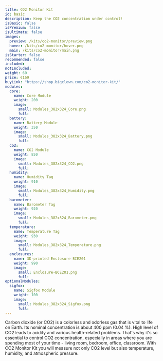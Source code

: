 ```yaml
---
title: CO2 Monitor Kit
id: basic
description: Keep the CO2 concentration under control!
isBasic: false
isPremium: false
isUltimate: false
images:
  preview: /kits/co2-monitor/preview.png
  hover: /kits/co2-monitor/hover.png
  main: /kits/co2-monitor/main.png
isStarter: false
recommended: false
included:
notIncluded:
weight: 60
price: €169
buyLink: "https://shop.bigclown.com/co2-monitor-kit/"
modules:
  core:
    name: Core Module
    weight: 200
    image:
      small: Modules_382x324_Core.png
      full:
  battery:
    name: Battery Module
    weight: 350
    image:
      small: Modules_382x324_Battery.png
      full:
  co2:
    name: CO2 Module
    weight: 850
    image:
      small: Modules_382x324_CO2.png
      full:
  humidity:
    name: Humidity Tag
    weight: 910
    image:
      small: Modules_382x324_Humidity.png
      full:
  barometer:
    name: Barometer Tag
    weight: 920
    image:
      small: Modules_382x324_Barometer.png
      full:
  temperature:
    name: Temperature Tag
    weight: 930
    image:
      small: Modules_382x324_Temperature.png
      full:
  enclosures:
    name: 3D-printed Enclosure BCE201
    weight: 990
    image:
      small: Enclosure-BCE201.png
      full:
optionalModules:
  sigfox:
    name: Sigfox Module
    weight: 100
    image:
      small: Modules_382x324_Sigfox.png
      full:
---
```


Carbon dioxide (or CO2) is a colorless and odorless gas that is vital to life on Earth. Its nominal concentration is about 400 ppm (0.04 %). High level of CO2 leads to acidity and various health-related problems. That's why it's so essential to control CO2 concentration, especially in areas where you are spending most of your time - living room, bedroom, office, classroom. With CO2 Monitor Kit you will measure not only CO2 level but also temperature, humidity, and atmospheric pressure.
